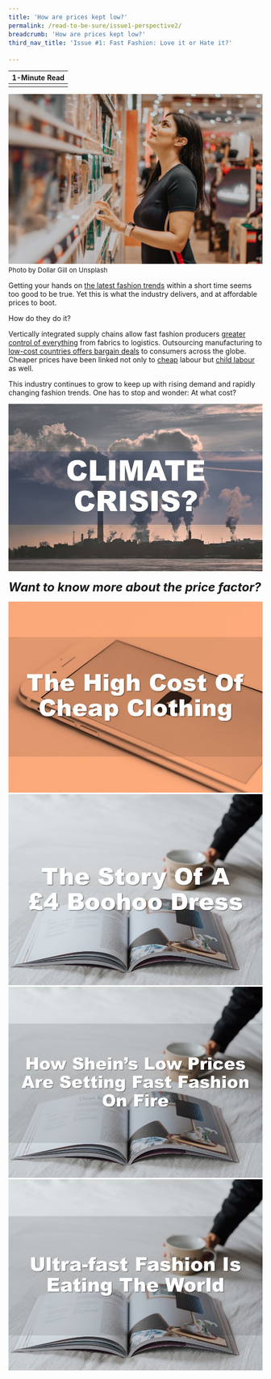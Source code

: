 ```yaml
---
title: 'How are prices kept low?'
permalink: /read-to-be-sure/issue1-perspective2/
breadcrumb: 'How are prices kept low?'
third_nav_title: 'Issue #1: Fast Fashion: Love it or Hate it?'

---
```



| **1-Minute Read** |
| :---------------: |
|                   |

![](../images/dollar-gill-LUzZ1MllFxU-unsplash.jpg)<font size="2">Photo by Dollar Gill on Unsplash</font>  

Getting your hands on [the latest fashion trends](https://www.drapersonline.com/news/how-the-desire-for-instant-gratification-is-shaping-retail) within a short time seems too good to be true. Yet this is what the industry delivers, and at affordable prices to boot.

How do they do it? 

Vertically integrated supply chains allow fast fashion producers [greater control of everything](https://www.channelnewsasia.com/cnainsider/true-cost-demand-cheap-clothes-fast-fashion-industry-environment-220706) from fabrics to logistics. Outsourcing manufacturing to [low-cost countries offers bargain deals](https://www.wsj.com/articles/the-hidden-cost-of-cheap-fashion-could-catch-up-to-investors-zara-old-navy-11621556298) to consumers across the globe. Cheaper prices have been linked not only to [cheap](https://www.channelnewsasia.com/commentary/fast-fashion-manufacturing-cheap-modern-slavery-913181) labour but [child labour](https://labs.theguardian.com/unicef-child-labour/) as well. 

This industry continues to grow to keep up with rising demand and rapidly changing fashion trends. One has to stop and wonder: At what cost?

<div>
<div class="row is-multiline">
    <div class="col is-one-third-desktop is-one-third-tablet"></div>
    <div class="col is-one-third-desktop is-one-third-tablet">
<a href="/read-to-be-sure/issue1-perspective3/"><img src="../images/rtbs1-perspective3.jpg" alt="image 2"></a>
</div>
    <div class="col is-one-third-desktop is-one-third-tablet"></div>  
</div>	
</div>


***<font size=5>Want to know more about the price factor?</font>***

<div>
<div class="row is-multiline">
    <div class="col is-half-desktop is-half-tablet">
<a href="https://www.youtube.com/watch?v=ni9gQn5rsLA"><img src="../images/rtbs1-watch4-highcost.jpg" alt="image 2"></a>
</div>
    <div class="col is-half-desktop is-half-tablet">
<a href="https://www.theguardian.com/business/2019/jun/22/cost-cheap-fast-fashion-workers-planet"><img src="../images/rtbs1-read14-boohoo.jpg" alt="image 4"></a>
</div>
    <div class="col is-half-desktop is-half-tablet">
<a href="https://www.theglobeandmail.com/podcasts/the-decibel/article-how-sheins-low-prices-are-setting-fast-fashion-on-fire/"><img src="../images/rtbs1-read15-onfire.jpg" alt="image 4"></a>
</div>
    <div class="col is-half-desktop is-half-tablet">
<a href="https://www.theatlantic.com/magazine/archive/2021/03/ultra-fast-fashion-is-eating-the-world/617794/"><img src="../images/rtbs1-read16-eating.jpg" alt="image 2"></a>
</div>
</div>	
</div>



